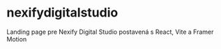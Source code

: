 # nexifydigitalstudio
Landing page pre Nexify Digital Studio postavená s React, Vite a Framer Motion

